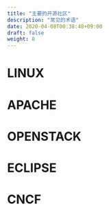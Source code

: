 ```yaml
---
title: "主要的开源社区"
description: "常见的术语"
date: 2020-04-08T00:38:48+09:00
draft: false
weight: 8
---
```


# LINUX

# APACHE

# OPENSTACK

# ECLIPSE

# CNCF


